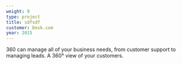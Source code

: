 ```yaml
---
weight: 9
type: project
title: sdfsdf
customer: Desk.com
year: 2015
---
```

360 can manage all of your business needs, from customer support to managing leads. A 360° view of your customers.
